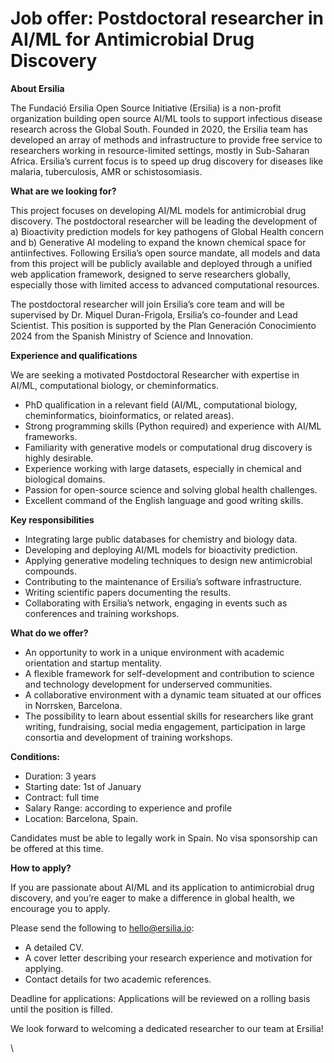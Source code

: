 # Job offer: Postdoctoral researcher in AI/ML for Antimicrobial Drug Discovery

**About Ersilia**

The Fundació Ersilia Open Source Initiative (Ersilia) is a non-profit organization building open source AI/ML tools to support infectious disease research across the Global South. Founded in 2020, the Ersilia team has developed an array of methods and infrastructure to provide free service to researchers working in resource-limited settings, mostly in Sub-Saharan Africa. Ersilia’s current focus is to speed up drug discovery for diseases like malaria, tuberculosis, AMR or schistosomiasis.&#x20;

**What are we looking for?**

This project focuses on developing AI/ML models for antimicrobial drug discovery. The postdoctoral researcher will be leading the development of a) Bioactivity prediction models for key pathogens of Global Health concern and b) Generative AI modeling to expand the known chemical space for antiinfectives. Following Ersilia’s open source mandate, all models and data from this project will be publicly available and deployed through a unified web application framework, designed to serve researchers globally, especially those with limited access to advanced computational resources.

The postdoctoral researcher will join Ersilia’s core team and will be supervised by Dr. Miquel Duran-Frigola, Ersilia’s co-founder and Lead Scientist. This position is supported by the Plan Generación Conocimiento 2024 from the Spanish Ministry of Science and Innovation.

**Experience and qualifications**

We are seeking a motivated Postdoctoral Researcher with expertise in AI/ML, computational biology, or cheminformatics.

* PhD qualification in a relevant field (AI/ML, computational biology, cheminformatics, bioinformatics, or related areas).
* Strong programming skills (Python required) and experience with AI/ML frameworks.
* Familiarity with generative models or computational drug discovery is highly desirable.
* Experience working with large datasets, especially in chemical and biological domains.
* Passion for open-source science and solving global health challenges.
* Excellent command of the English language and good writing skills.

**Key responsibilities**

* Integrating large public databases for chemistry and biology data.
* Developing and deploying AI/ML models for bioactivity prediction.
* Applying generative modeling techniques to design new antimicrobial compounds.
* Contributing to the maintenance of Ersilia’s software infrastructure.
* Writing scientific papers documenting the results.
* Collaborating with Ersilia’s network, engaging in events such as conferences and training workshops.

**What do we offer?**

* An opportunity to work in a unique environment with academic orientation and startup mentality.
* A flexible framework for self-development and contribution to science and technology development for underserved communities.
* A collaborative environment with a dynamic team situated at our offices in Norrsken, Barcelona.
* The possibility to learn about essential skills for researchers like grant writing, fundraising, social media engagement, participation in large consortia and development of training workshops.

**Conditions:**

* Duration: 3 years
* Starting date: 1st of January
* Contract: full time
* Salary Range: according to experience and profile
* Location: Barcelona, Spain.

Candidates must be able to legally work in Spain. No visa sponsorship can be offered at this time.

**How to apply?**

If you are passionate about AI/ML and its application to antimicrobial drug discovery, and you’re eager to make a difference in global health, we encourage you to apply.

Please send the following to hello@ersilia.io:

* A detailed CV.
* A cover letter describing your research experience and motivation for applying.
* Contact details for two academic references.

Deadline for applications: Applications will be reviewed on a rolling basis until the position is filled.

We look forward to welcoming a dedicated researcher to our team at Ersilia!

\
